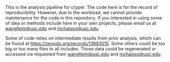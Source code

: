 This is the analysis pipeline for ctyper. 
The code here is for the record of reproducibility. However, due to the workload, we cannot provide maintenance for the code in this repository. 
If you interested in using some of idea or methods include here in your own projects, please email us at wangfeim@usc.edu and mchaisso@usc.edu. 


Some of code relies on intermediate results from prior analysis, which can be found at https://zenodo.org/records/13683015. Some others could be too big or too many files to all includes. Those data could be regenerated or accessed via requested from wangfeim@usc.edu and mchaisso@usc.edu. 
